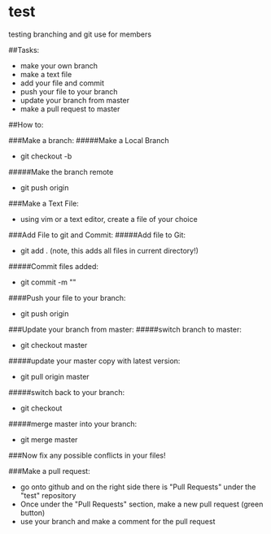 # test
testing branching and git use for members

##Tasks:
- make your own branch
- make a text file
- add your file and commit
- push your file to your branch
- update your branch from master
- make a pull request to master

##How to:

###Make a branch:
#####Make a Local Branch
- git checkout -b <branch name>

#####Make the branch remote
- git push origin <branch name>

###Make a Text File:
- using vim or a text editor, create a file of your choice

###Add File to git and Commit:
#####Add file to Git:
- git add .    (note, this adds all files in current directory!)

#####Commit files added:
- git commit -m "<your message for a commit>"

####Push your file to your branch:
- git push origin <branch name>

###Update your branch from master:
#####switch branch to master:
- git checkout master

#####update your master copy with latest version:
- git pull origin master

#####switch back to your branch:
- git checkout <branch name>

#####merge master into your branch:
- git merge master

###Now fix any possible conflicts in your files!

###Make a pull request:
- go onto github and on the right side there is "Pull Requests" under the "test" repository
- Once under the "Pull Requests" section, make a new pull request (green button)
- use your branch and make a comment for the pull request
